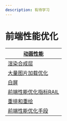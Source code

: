 ```yaml
---
description: 有待学习
---
```


# 前端性能优化

| [动画性能](https://www.jianshu.com/p/d24a891d4de6)                                                                                     |
| ---------------------------------------------------------------------------------------------------------------------------------- |
| [渲染合成层](https://segmentfault.com/a/1190000014520786)                                                                               |
| [大量图片加载优化](https://zhuanlan.zhihu.com/p/33370207)                                                                                  |
| [白屏](https://cloud.tencent.com/developer/article/1508941)                                                                          |
| [前端性能优化指标RAIL](https://juejin.cn/post/6850037273312886797)                                                                         |
| [重排和重绘](https://juejin.cn/post/6844904083212468238)                                                                                |
| [前端性能优化手段](https://alienzhou.com/projects/fe-performance-journey/#%E6%97%85%E9%80%94%E7%9A%84%E8%A1%8C%E7%A8%8B%E8%B7%AF%E7%BA%BF) |
